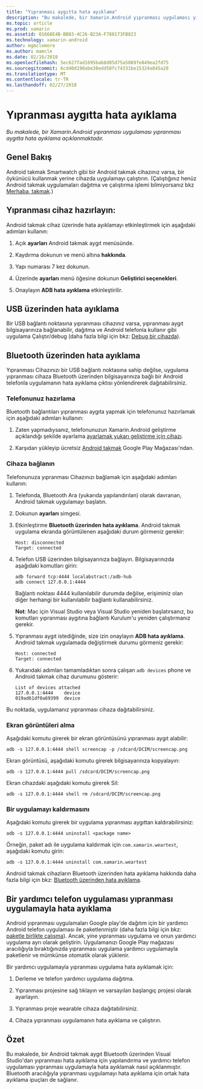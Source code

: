 ```yaml
---
title: "Yıpranması aygıtta hata ayıklama"
description: "Bu makalede, bir Xamarin.Android yıpranması uygulaması yıpranması aygıtta hata ayıklama açıklanmaktadır."
ms.topic: article
ms.prod: xamarin
ms.assetid: 01668E4B-BB83-4C26-B23A-F788173FB823
ms.technology: xamarin-android
author: mgmclemore
ms.author: mamcle
ms.date: 02/16/2018
ms.openlocfilehash: 5ec627fad1695bab8d05d75a5089fe849ea2fd75
ms.sourcegitcommit: 6cd40d190abe38edd50fc74331be15324a845a28
ms.translationtype: MT
ms.contentlocale: tr-TR
ms.lasthandoff: 02/27/2018
---
```

# <a name="debug-on-a-wear-device"></a>Yıpranması aygıtta hata ayıklama

_Bu makalede, bir Xamarin.Android yıpranması uygulaması yıpranması aygıtta hata ayıklama açıklanmaktadır._


## <a name="overview"></a>Genel Bakış

Android takmak Smartwatch gibi bir Android takmak cihazınız varsa, bir öykünücü kullanmak yerine cihazda uygulamayı çalıştırın. (Çalıştığınız henüz Android takmak uygulamaları dağıtma ve çalıştırma işlemi bilmiyorsanız bkz [Merhaba, takmak](~/android/wear/get-started/hello-wear.md).)

## <a name="prepare-the-wear-device"></a>Yıpranması cihaz hazırlayın:

Android takmak cihaz üzerinde hata ayıklamayı etkinleştirmek için aşağıdaki adımları kullanın:

1.  Açık **ayarları** Android takmak aygıt menüsünde.

2.  Kaydırma dokunun ve menü altına **hakkında**.

3.  Yapı numarası 7 kez dokunun.

4.  Üzerinde **ayarları** menü öğesine dokunun **Geliştirici seçenekleri**.

5.  Onaylayın **ADB hata ayıklama** etkinleştirilir.


## <a name="debugging-over-usb"></a>USB üzerinden hata ayıklama

Bir USB bağlantı noktasına yıpranması cihazınız varsa, yıpranması aygıt bilgisayarınıza bağlanabilir, dağıtma ve Android telefonla kullanır gibi uygulama Çalıştır/debug (daha fazla bilgi için bkz: [Debug bir cihazda](~/android/deploy-test/debugging/debug-on-device.md)).


## <a name="debugging-over-bluetooth"></a>Bluetooth üzerinden hata ayıklama

Yıpranması Cihazınızı bir USB bağlantı noktasına sahip değilse, uygulama yıpranması cihaza Bluetooth üzerinden bilgisayarınıza bağlı bir Android telefonla uygulamanın hata ayıklama çıktısı yönlendirerek dağıtabilirsiniz. 

### <a name="prepare-your-phone"></a>Telefonunuz hazırlama

Bluetooth bağlantıları yıpranması aygıta yapmak için telefonunuz hazırlamak için aşağıdaki adımları kullanın: 

1.  Zaten yapmadıysanız, telefonunuzun Xamarin.Android geliştirme açıklandığı şekilde ayarlama [ayarlamak yukarı geliştirme için cihazı](~/android/get-started/installation/set-up-device-for-development.md).

2.  Karşıdan yükleyip ücretsiz [Android takmak](https://play.google.com/store/apps/details?id=com.google.android.wearable.app) Google Play Mağazası'ndan.

### <a name="connect-the-device"></a>Cihaza bağlanın

Telefonunuza yıpranması Cihazınızı bağlamak için aşağıdaki adımları kullanın:

1.  Telefonda, Bluetooth Ara (yukarıda yapılandırılan) olarak davranan, Android takmak uygulamayı başlatın. 

2.  Dokunun **ayarları** simgesi.

3.  Etkinleştirme **Bluetooth üzerinden hata ayıklama**. Android takmak uygulama ekranda görüntülenen aşağıdaki durum görmeniz gerekir:

        Host: disconnected
        Target: connected

4.  Telefon USB üzerinden bilgisayarınıza bağlayın. Bilgisayarınızda aşağıdaki komutları girin:

    ```shell
    adb forward tcp:4444 localabstract:/adb-hub
    adb connect 127.0.0.1:4444
    ```

    Bağlantı noktası 4444 kullanılabilir durumda değilse, erişiminiz olan diğer herhangi bir kullanılabilir bağlantı kullanabilirsiniz. 

    **Not**: Mac için Visual Studio veya Visual Studio yeniden başlatırsanız, bu komutları yıpranması aygıtına bağlantı Kurulum'u yeniden çalıştırmanız gerekir.

5.  Yıpranması aygıt istediğinde, size izin onaylayın **ADB hata ayıklama**. Android takmak uygulamada değiştirmek durumu görmeniz gerekir:

        Host: connected
        Target: connected

6.  Yukarıdaki adımları tamamladıktan sonra çalışan `adb devices` phone ve Android takmak cihaz durumunu gösterir:

        List of devices attached
        127.0.0.1:4444    device
        019ad61df0a69399  device

Bu noktada, uygulamanız yıpranması cihaza dağıtabilirsiniz.

<a name="screenshots"/>

### <a name="taking-screenshots"></a>Ekran görüntüleri alma

Aşağıdaki komutu girerek bir ekran görüntüsünü yıpranması aygıt alabilir: 

```shell
adb -s 127.0.0.1:4444 shell screencap -p /sdcard/DCIM/screencap.png
```

Ekran görüntüsü, aşağıdaki komutu girerek bilgisayarınıza kopyalayın:

```shell
adb -s 127.0.0.1:4444 pull /sdcard/DCIM/screencap.png
```

Ekran cihazdaki aşağıdaki komutu girerek Sil:

```shell
adb -s 127.0.0.1:4444 shell rm /sdcard/DCIM/screencap.png
```


### <a name="uninstalling-an-app"></a>Bir uygulamayı kaldırmasını

Aşağıdaki komutu girerek bir uygulama yıpranması aygıttan kaldırabilirsiniz:

```shell
adb -s 127.0.0.1:4444 uninstall <package name>
```

Örneğin, paket adı ile uygulama kaldırmak için `com.xamarin.weartest`, aşağıdaki komutu girin:

```shell
adb -s 127.0.0.1:4444 uninstall com.xamarin.weartest
```

Android takmak cihazların Bluetooth üzerinden hata ayıklama hakkında daha fazla bilgi için bkz: [Bluetooth üzerinden hata ayıklama](https://developer.android.com/training/wearables/apps/bt-debugging.html).


## <a name="debugging-a-wear-app-with-a-companion-phone-app"></a>Bir yardımcı telefon uygulaması yıpranması uygulamayla hata ayıklama

Android yıpranması uygulamaları Google play'de dağıtım için bir yardımcı Android telefon uygulaması ile paketlenmiştir (daha fazla bilgi için bkz: [paketle birlikte çalışma](~/android/wear/deploy-test/packaging.md)). Ancak, yine yıpranması uygulama ve onun yardımcı uygulama ayrı olarak geliştirin. Uygulamanızı Google Play mağazası aracılığıyla bıraktığınızda yıpranması uygulama yardımcı uygulamayla paketlenir ve mümkünse otomatik olarak yüklenir.

Bir yardımcı uygulamayla yıpranması uygulama hata ayıklamak için: 

1.  Derleme ve telefon yardımcı uygulama dağıtma.

2.  Yıpranması projesine sağ tıklayın ve varsayılan başlangıç projesi olarak ayarlayın.

3.  Yıpranması proje wearable cihaza dağıtabilirsiniz.

4.  Cihaza yıpranması uygulamanın hata ayıklama ve çalıştırın.

 
## <a name="summary"></a>Özet

Bu makalede, bir Android takmak aygıt Bluetooth üzerinden Visual Studio'dan yıpranması hata ayıklama için yapılandırma ve yardımcı telefon uygulaması yıpranması uygulamayla hata ayıklamak nasıl açıklanmıştır. Bluetooth aracılığıyla yıpranması uygulamayı hata ayıklama için ortak hata ayıklama ipuçları de sağlanır.
